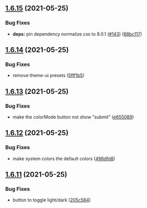 ## [1.6.15](https://github.com/dds/bosabosa.org/compare/v1.6.14...v1.6.15) (2021-05-25)


### Bug Fixes

* **deps:** pin dependency normalize.css to 8.0.1 ([#143](https://github.com/dds/bosabosa.org/issues/143)) ([88bc117](https://github.com/dds/bosabosa.org/commit/88bc1173b50029c5f3732c2799c94f32841fc853))



## [1.6.14](https://github.com/dds/bosabosa.org/compare/v1.6.13...v1.6.14) (2021-05-25)


### Bug Fixes

* remove theme-ui presets ([5fff1b5](https://github.com/dds/bosabosa.org/commit/5fff1b5c6a7a52d11e73a6706e9df880ce25af51))



## [1.6.13](https://github.com/dds/bosabosa.org/compare/v1.6.12...v1.6.13) (2021-05-25)


### Bug Fixes

* make the colorMode button not show "submit" ([e655089](https://github.com/dds/bosabosa.org/commit/e655089112faddf52ea20138b1393f5d62c6a680))



## [1.6.12](https://github.com/dds/bosabosa.org/compare/v1.6.11...v1.6.12) (2021-05-25)


### Bug Fixes

* make system colors the default colors ([496dfd8](https://github.com/dds/bosabosa.org/commit/496dfd8395f1f873ea567de3b21ef187e8021cb6))



## [1.6.11](https://github.com/dds/bosabosa.org/compare/v1.6.10...v1.6.11) (2021-05-25)


### Bug Fixes

* button to toggle light/dark ([205c584](https://github.com/dds/bosabosa.org/commit/205c5843582e4e08148881d41de1f9526ad4bfd5))




